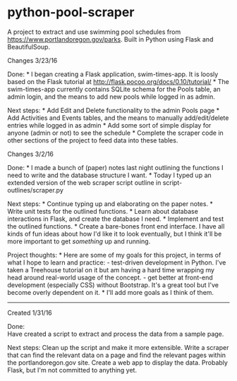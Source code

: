 # python-pool-scraper
A project to extract and use swimming pool schedules from https://www.portlandoregon.gov/parks. Built in Python using Flask and BeautifulSoup.

Changes 3/23/16

Done: 
	* I began creating a Flask application, swim-times-app. It is loosly based on the Flask tutorial at http://flask.pocoo.org/docs/0.10/tutorial/
	* The swim-times-app currently contains SQLite schema for the Pools table, an admin login, and the means to add new pools while logged in as admin.

Next steps:
	* Add Edit and Delete functionality to the admin Pools page
	* Add Activities and Events tables, and the means to manually add/edit/delete entries while logged in as admin
	* Add some sort of simple display for anyone (admin or not) to see the schedule
	* Complete the scraper code in other sections of the project to feed data into these tables. 


Changes 3/2/16

Done:
	* I made a bunch of (paper) notes last night outlining the functions I need to write and the database structure I want.
	* Today I typed up an extended version of the web scraper script outline in script-outlines/scraper.py

Next steps:
	* Continue typing up and elaborating on the paper notes. 
	* Write unit tests for the outlined functions. 
	* Learn about database interactions in Flask, and create the database I need. 
	* Implement and test the outlined functions.
	* Create a bare-bones front end interface. I have all kinds of fun ideas about how I'd like it to look eventually, but I think it'll be more important to get *something* up and running. 
	
Project thoughts:
	* Here are some of my goals for this project, in terms of what I hope to learn and practice:
		- test-driven development in Python. I've taken a Treehouse tutorial on it but am having a hard time wrapping my head around real-world usage of the concept. 
		- get better at front-end development (especially CSS) without Bootstrap. It's a great tool but I've become overly dependent on it. 
	* I'll add more goals as I think of them. 


------
Created 1/31/16 

Done:	
	Have created a script to extract and process the data from a sample page. 

Next steps:
	Clean up the script and make it more extensible. 
	Write a scraper that can find the relevant data on a page and find the relevant pages within the portlandoregon.gov site.
	Create a web app to display the data. Probably Flask, but I'm not committed to anything yet. 
	
